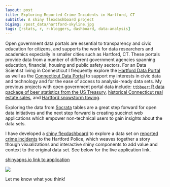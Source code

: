 ```yaml
---
layout: post
title: Exploring Reported Crime Incidents in Hartford, CT
subtitle: A shiny flexdashboard project
bigimg: /post_data/hartford-skyline.jpg
tags: [rstats, r, r-bloggers, dashboard, data-analysis]
---
```


Open government data portals are essential to transparency and civic education for citizens, and supports the work for data researchers and academics especially in smaller cities such as Hartford, CT. These portals provide data from a number of different government agencies spanning education, financial, housing and public safety sectors. For an Data Scientist living in Connecticut I frequently explore the [Hartford Data Portal](https://data.hartford.gov/) as well as the [Connecticut Data Portal](https://data.ct.gov/) to support my interests in civic data and technology and for the ease of access to analysis-ready data sets. My previous projects with open government portal data include: [`ttbbeer`: R data package of beer statistics from the US Treasury](https://cran.r-project.org/web/packages/ttbbeer/index.html), [historical Connecticut real estate sales](http://jasdumas.github.io/tech-short-papers/flex-realestate.html), and [Hartford snowstorm towing](http://rpubs.com/jasdumas/hartford-snow-tows).

Exploring the data from [Socrata](https://socrata.com/) tables are a great step forward for open data initiatives and the next step forward is creating succinct web applications which empower non-technical users to gain insights about the data sets.

I have developed a [shiny flexdashboard](http://rmarkdown.rstudio.com/flexdashboard/index.html) to explore a data set on [reported crime incidents](https://data.hartford.gov/Public-Safety/Police-Incidents-01012005-to-Current/889t-nwfu) to the Hartford Police, which weaves together a story though visualizations and interactive shiny components to add value and context to the original data set. See below for the live application link.

[shinyapps.io link to application](https://jasminedumas.shinyapps.io/hartford-crime/ )

![](/post_data/crime-hartford.jpeg)


Let me know what you think!
